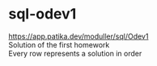 # sql-odev1
https://app.patika.dev/moduller/sql/Odev1 <br>
Solution of the first homework <br>
Every row represents a solution in order
